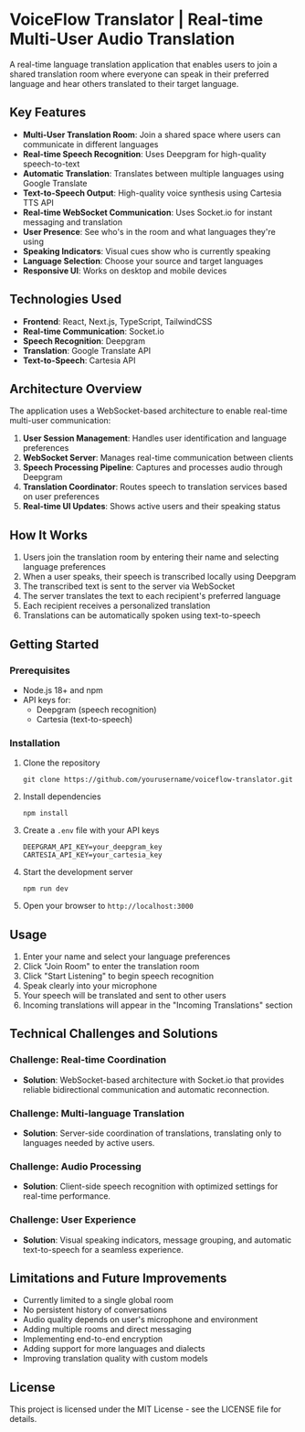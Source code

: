 # VoiceFlow Translator | Real-time Multi-User Audio Translation

A real-time language translation application that enables users to join a shared translation room where everyone can speak in their preferred language and hear others translated to their target language.

## Key Features

- **Multi-User Translation Room**: Join a shared space where users can communicate in different languages
- **Real-time Speech Recognition**: Uses Deepgram for high-quality speech-to-text
- **Automatic Translation**: Translates between multiple languages using Google Translate
- **Text-to-Speech Output**: High-quality voice synthesis using Cartesia TTS API
- **Real-time WebSocket Communication**: Uses Socket.io for instant messaging and translation
- **User Presence**: See who's in the room and what languages they're using
- **Speaking Indicators**: Visual cues show who is currently speaking
- **Language Selection**: Choose your source and target languages
- **Responsive UI**: Works on desktop and mobile devices

## Technologies Used

- **Frontend**: React, Next.js, TypeScript, TailwindCSS
- **Real-time Communication**: Socket.io
- **Speech Recognition**: Deepgram
- **Translation**: Google Translate API
- **Text-to-Speech**: Cartesia API

## Architecture Overview

The application uses a WebSocket-based architecture to enable real-time multi-user communication:

1. **User Session Management**: Handles user identification and language preferences
2. **WebSocket Server**: Manages real-time communication between clients
3. **Speech Processing Pipeline**: Captures and processes audio through Deepgram
4. **Translation Coordinator**: Routes speech to translation services based on user preferences
5. **Real-time UI Updates**: Shows active users and their speaking status

## How It Works

1. Users join the translation room by entering their name and selecting language preferences
2. When a user speaks, their speech is transcribed locally using Deepgram
3. The transcribed text is sent to the server via WebSocket
4. The server translates the text to each recipient's preferred language
5. Each recipient receives a personalized translation
6. Translations can be automatically spoken using text-to-speech

## Getting Started

### Prerequisites

- Node.js 18+ and npm
- API keys for:
  - Deepgram (speech recognition)
  - Cartesia (text-to-speech)

### Installation

1. Clone the repository
   ```
   git clone https://github.com/yourusername/voiceflow-translator.git
   ```

2. Install dependencies
   ```
   npm install
   ```

3. Create a `.env` file with your API keys
   ```
   DEEPGRAM_API_KEY=your_deepgram_key
   CARTESIA_API_KEY=your_cartesia_key
   ```

4. Start the development server
   ```
   npm run dev
   ```

5. Open your browser to `http://localhost:3000`

## Usage

1. Enter your name and select your language preferences
2. Click "Join Room" to enter the translation room
3. Click "Start Listening" to begin speech recognition
4. Speak clearly into your microphone
5. Your speech will be translated and sent to other users
6. Incoming translations will appear in the "Incoming Translations" section

## Technical Challenges and Solutions

### Challenge: Real-time Coordination
- **Solution**: WebSocket-based architecture with Socket.io that provides reliable bidirectional communication and automatic reconnection.

### Challenge: Multi-language Translation
- **Solution**: Server-side coordination of translations, translating only to languages needed by active users.

### Challenge: Audio Processing
- **Solution**: Client-side speech recognition with optimized settings for real-time performance.

### Challenge: User Experience
- **Solution**: Visual speaking indicators, message grouping, and automatic text-to-speech for a seamless experience.

## Limitations and Future Improvements

- Currently limited to a single global room
- No persistent history of conversations
- Audio quality depends on user's microphone and environment
- Adding multiple rooms and direct messaging
- Implementing end-to-end encryption
- Adding support for more languages and dialects
- Improving translation quality with custom models

## License

This project is licensed under the MIT License - see the LICENSE file for details. 